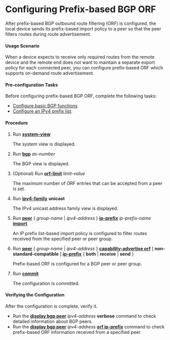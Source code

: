 Configuring Prefix-based BGP ORF
================================

After prefix-based BGP outbound route filtering (ORF) is configured, the local device sends its prefix-based import policy to a peer so that the peer filters routes during route advertisement.

#### Usage Scenario

When a device expects to receive only required routes from the remote device and the remote end does not want to maintain a separate export policy for each connected peer, you can configure prefix-based ORF which supports on-demand route advertisement.


#### Pre-configuration Tasks

Before configuring prefix-based BGP ORF, complete the following tasks:

* [Configure basic BGP functions](dc_vrp_bgp_cfg_3004.html).
* [Configure an IPv4 prefix list](dc_vrp_route-policy_cfg_0004.html).

#### Procedure

1. Run [**system-view**](cmdqueryname=system-view)
   
   
   
   The system view is displayed.
2. Run [**bgp**](cmdqueryname=bgp) *as-number*
   
   
   
   The BGP view is displayed.
3. (Optional) Run [**orf-limit**](cmdqueryname=orf-limit) *limit-value*
   
   
   
   The maximum number of ORF entries that can be accepted from a peer is set.
4. Run [**ipv4-family**](cmdqueryname=ipv4-family+unicast) **unicast**
   
   
   
   The IPv4 unicast address family view is displayed.
5. Run [**peer**](cmdqueryname=peer+ip-prefix+import) { *group-name* | *ipv4-address* } [**ip-prefix**](cmdqueryname=peer+ip-prefix+import) *ip-prefix-name* [**import**](cmdqueryname=peer+ip-prefix+import)
   
   
   
   An IP prefix list-based import policy is configured to filter routes received from the specified peer or peer group.
6. Run [**peer**](cmdqueryname=peer+capability-advertise+orf+ip-prefix) { *group-name* | *ipv4-address* } [**capability-advertise orf**](cmdqueryname=peer+capability-advertise+orf+ip-prefix) [ **non-standard-compatible** ] [**ip-prefix**](cmdqueryname=peer+capability-advertise+orf+ip-prefix) { **both** | **receive** | **send** }
   
   
   
   Prefix-based ORF is configured for a BGP peer or peer group.
7. Run [**commit**](cmdqueryname=commit)
   
   
   
   The configuration is committed.

#### Verifying the Configuration

After the configuration is complete, verify it.

* Run the [**display bgp peer**](cmdqueryname=display+bgp+peer+verbose) *ipv4-address* **verbose** command to check detailed information about BGP peers.
* Run the [**display bgp peer**](cmdqueryname=display+bgp+peer) *ipv4-address* [**orf ip-prefix**](cmdqueryname=orf+ip-prefix) command to check prefix-based ORF information received from a specified peer.